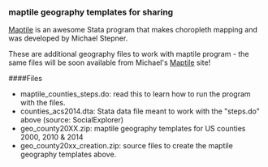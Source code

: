 ### maptile geography templates for sharing

[Maptile](https://michaelstepner.com/maptile/geographies/) is an awesome Stata program that makes choropleth mapping and was developed by Michael Stepner.

These are additional geography files to work with maptile program - the same files will be soon available from Michael's [Maptile](https://michaelstepner.com/maptile/geographies/) site!

####Files
* maptile_counties_steps.do:	read this to learn how to run the program with the files.
* counties_acs2014.dta:		Stata data file meant to work with the "steps.do" above (source: SocialExplorer)
* geo_county20XX.zip:		maptile geography templates for US counties 2000, 2010 & 2014
* geo_county20xx_creation.zip:	source files to create the maptile geography templates above.


